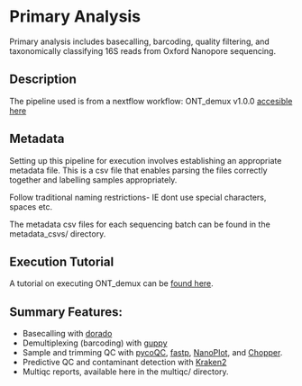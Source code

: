 # Primary Analysis

Primary analysis includes basecalling, barcoding, quality filtering, and taxonomically classifying 16S reads from Oxford Nanopore sequencing. 

## Description
The pipeline used is from a nextflow workflow: ONT_demux v1.0.0 [accesible here](https://github.com/MessyaszA/ONT_demux)

## Metadata
Setting up this pipeline for execution involves establishing an appropriate metadata file. This is a csv file that enables parsing the files correctly together and labelling samples appropriately. 

Follow traditional naming restrictions- IE dont use special characters, spaces etc. 

The metadata csv files for each sequencing batch can be found in the metadata_csvs/ directory. 

## Execution Tutorial
A tutorial on executing ONT_demux can be [found here](https://github.com/MessyaszA/ONT_demux/blob/main/docs/execution_tutorial.md).

## Summary Features:
- Basecalling with [dorado](https://github.com/nanoporetech/dorado)
- Demultiplexing (barcoding) with [guppy](https://community.nanoporetech.com/protocols/Guppy-protocol/v/gpb_2003_v1_revt_14dec2018)
- Sample and trimming QC with [pycoQC](https://adrienleger.com/pycoQC/), [fastp](https://github.com/OpenGene/fastp), [NanoPlot](https://github.com/wdecoster/NanoPlot), and [Chopper](https://github.com/wdecoster/chopper).
- Predictive QC and contaminant detection with [Kraken2](https://ccb.jhu.edu/software/kraken2/)
- Multiqc reports, available here in the multiqc/ directory. 
